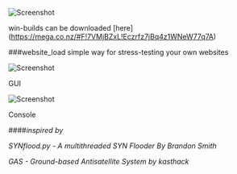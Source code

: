 ![Screenshot](https://dl.dropboxusercontent.com/u/11259516/Web-%D0%BF%D1%80%D0%BE%D0%B5%D0%BA%D1%82%D1%8B/website_load/sources/website_load.png)

win-builds can be downloaded [here] (https://mega.co.nz/#F!7VMjBZxL!Eczrfz7jBq4z1WNeW77q7A)

###website_load 
simple way for stress-testing your own websites

![Screenshot](http://i.imgur.com/4liTkC7.png)

GUI

![Screenshot](http://i.imgur.com/HJeJglN.png)

Console

####*inspired by*

  *SYNflood.py - A multithreaded SYN Flooder By Brandon Smith*
  
  *GAS - Ground-based Antisatellite System by kasthack*
